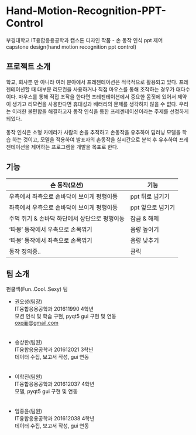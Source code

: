 # Hand-Motion-Recognition-PPT-Control
부경대학교 IT융합응용공학과 캡스톤 디자인 작품 - 손 동작 인식 ppt 제어<br>
capstone design(hand motion recognition ppt control)
## 프로젝트 소개
학교, 회사뿐 만 아니라 여러 분야에서 프레젠테이션은 적극적으로 활용되고 있다. 프레젠테이션할 때 대부분 리모컨을 사용하거나 직접 마우스를 통해 조작하는 경우가 대다수이다. 마우스를 통해 직접 조작을 한다면 프레젠테이션에서 중요한 몸짓에 있어서 제약이 생기고 리모컨을 사용한다면 휴대성과 배터리의 문제를 생각하지 않을 수 없다. 우리는 이러한 불편함을 해결하고자 동작 인식을 통한 프레젠테이션이라는 주제를 선정하게 되었다.
<br>
<br>
동작 인식은 소형 카메라가 사람의 손을 추적하고 손동작을 유추하여 딥러닝 모델을 학습 하는 것이고, 모델을 적용하여 발표자의 손동작을 실시간으로 분석 후 유추하여 프레젠테이션을 제어하는 프로그램을 개발을 목표로 한다.

## 기능
|손 동작(모션)|기능|
|------|---|
|우측에서 좌측으로 손바닥이 보이게 평행이동|ppt 뒤로 넘기기|
|좌축에서 우측으로 손바닥이 보이게 평행이동|ppt 앞으로 넘기기|
|주먹 쥐기 & 손바닥 하단에서 상단으로 평행이동|잠금 & 해제|
|‘따봉’ 동작에서 우측으로 손목꺾기|음량 높이기|
|‘따봉’ 동작에서 좌측으로 손목꺾기|음량 낮추기|
|동작 정의중..|클릭|


## 팀 소개
펀쿨섹(Fun..Cool..Sexy) 팀
- 권오성(팀장)<br>
  IT융합응용공학과 201611990 4학년<br>
  모션 인식 및 학습 구현, pyqt5 gui 구현 및 연동<br>
  oxojjjj@gmail.com
  <br>
  <br>
  <br>
- 송상한(팀원)<br>
  IT융합응용공학과 201612021 3학년<br>
  데이터 수집, 보고서 작성, gui 연동
  <br>
  <br>
  <br>
- 이학진(팀원)<br>
  IT융합응용공학과 201612037 4학년<br>
  모델, pyqt5 gui 구현 및 연동
  <br>
  <br>
  <br>
- 임종윤(팀원)<br>
  IT융합응용공학과 201612038 4학년<br>
  데이터 수집, 보고서 작성, gui 연동
